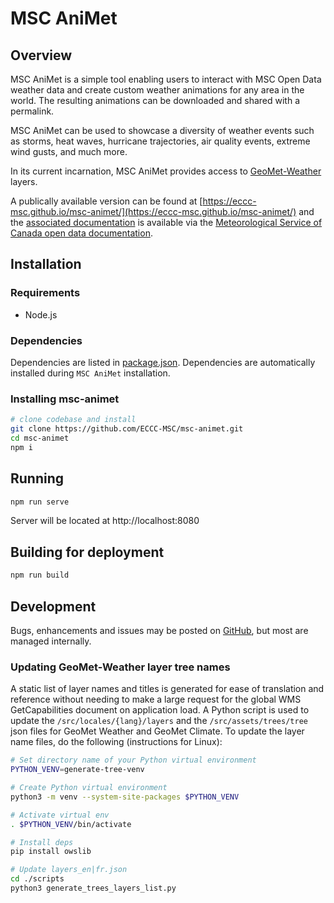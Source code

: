 # MSC AniMet

## Overview

MSC AniMet is a simple tool enabling users to interact with MSC Open Data weather data and create custom weather animations for any area in the world. The resulting animations can be downloaded and shared with a permalink.

MSC AniMet can be used to showcase a diversity of weather events such as storms, heat waves, hurricane trajectories, air quality events, extreme wind gusts, and much more.

In its current incarnation, MSC AniMet provides access to [GeoMet-Weather](https://eccc-msc.github.io/open-data/msc-geomet/readme_en/) layers.

A publically available version can be found at [https://eccc-msc.github.io/msc-animet/](https://eccc-msc.github.io/msc-animet/) and the [associated documentation](https://eccc-msc.github.io/open-data/msc-animet/readme_en/) is available via the [Meteorological Service of Canada open data documentation](https://eccc-msc.github.io/open-data/).

## Installation

### Requirements

- Node.js

### Dependencies

Dependencies are listed in [package.json](package.json). Dependencies
are automatically installed during `MSC AniMet` installation.

### Installing msc-animet

```bash
# clone codebase and install
git clone https://github.com/ECCC-MSC/msc-animet.git
cd msc-animet
npm i
```

## Running

```bash
npm run serve
```

Server will be located at http://localhost:8080

## Building for deployment

```bash
npm run build
```

## Development

Bugs, enhancements and issues may be posted on [GitHub](https://github.com/ECCC-MSC/msc-animet/issues), but most are managed internally.

### Updating GeoMet-Weather layer tree names

A static list of layer names and titles is generated for ease of translation and reference without needing to make a large request for the global WMS GetCapabilities document on application load. A Python script is used to update the `/src/locales/{lang}/layers` and the `/src/assets/trees/tree` json files for GeoMet Weather and GeoMet Climate. To update the layer name files, do the following (instructions for Linux):

```bash
# Set directory name of your Python virtual environment
PYTHON_VENV=generate-tree-venv

# Create Python virtual environment
python3 -m venv --system-site-packages $PYTHON_VENV

# Activate virtual env
. $PYTHON_VENV/bin/activate

# Install deps
pip install owslib

# Update layers_en|fr.json
cd ./scripts
python3 generate_trees_layers_list.py
```
